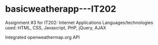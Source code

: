 # basicweatherapp---IT202

Assignment #3 for IT202: Internet Applications
Languages/technologies used: HTML, CSS, Javascript, PHP, jQuery, AJAX

Integrated openweathermap.org API
